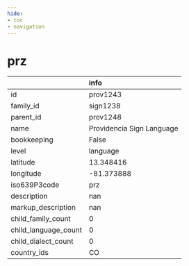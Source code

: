 ```yaml
---
hide:
- toc
- navigation
---
```

# prz
|                      | info                      |
|:---------------------|:--------------------------|
| id                   | prov1243                  |
| family_id            | sign1238                  |
| parent_id            | prov1248                  |
| name                 | Providencia Sign Language |
| bookkeeping          | False                     |
| level                | language                  |
| latitude             | 13.348416                 |
| longitude            | -81.373888                |
| iso639P3code         | prz                       |
| description          | nan                       |
| markup_description   | nan                       |
| child_family_count   | 0                         |
| child_language_count | 0                         |
| child_dialect_count  | 0                         |
| country_ids          | CO                        |